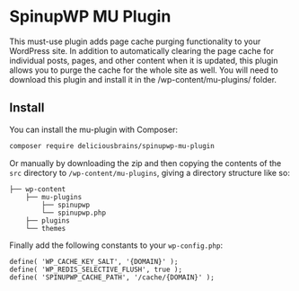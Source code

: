 # SpinupWP MU Plugin

This must-use plugin adds page cache purging functionality to your WordPress site. In addition to automatically clearing the page cache for individual posts, pages, and other content when it is updated, this plugin allows you to purge the cache for the whole site as well. You will need to download this plugin and install it in the /wp-content/mu-plugins/ folder.

## Install

You can install the mu-plugin with Composer:

```bash
composer require deliciousbrains/spinupwp-mu-plugin
```

Or manually by downloading the zip and then copying the contents of the `src` directory to `/wp-content/mu-plugins`, giving a directory structure like so:

```
├── wp-content
    ├── mu-plugins
        ├── spinupwp
        └── spinupwp.php
    ├── plugins
    └── themes
```

Finally add the following constants to your `wp-config.php`:

```
define( 'WP_CACHE_KEY_SALT', '{DOMAIN}' );
define( 'WP_REDIS_SELECTIVE_FLUSH', true );
define( 'SPINUPWP_CACHE_PATH', '/cache/{DOMAIN}' );
```
